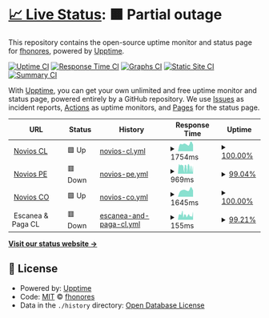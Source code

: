 # [📈 Live Status](https://fhonores.github.io/upptime): <!--live status--> **🟧 Partial outage**

This repository contains the open-source uptime monitor and status page for [fhonores](https://fhonores.github.io/upptime), powered by [Upptime](https://github.com/upptime/upptime).

[![Uptime CI](https://github.com/fhonores/upptime/workflows/Uptime%20CI/badge.svg)](https://github.com/fhonores/upptime/actions?query=workflow%3A%22Uptime+CI%22)
[![Response Time CI](https://github.com/fhonores/upptime/workflows/Response%20Time%20CI/badge.svg)](https://github.com/fhonores/upptime/actions?query=workflow%3A%22Response+Time+CI%22)
[![Graphs CI](https://github.com/fhonores/upptime/workflows/Graphs%20CI/badge.svg)](https://github.com/fhonores/upptime/actions?query=workflow%3A%22Graphs+CI%22)
[![Static Site CI](https://github.com/fhonores/upptime/workflows/Static%20Site%20CI/badge.svg)](https://github.com/fhonores/upptime/actions?query=workflow%3A%22Static+Site+CI%22)
[![Summary CI](https://github.com/fhonores/upptime/workflows/Summary%20CI/badge.svg)](https://github.com/fhonores/upptime/actions?query=workflow%3A%22Summary+CI%22)

With [Upptime](https://upptime.js.org), you can get your own unlimited and free uptime monitor and status page, powered entirely by a GitHub repository. We use [Issues](https://github.com/fhonores/upptime/issues) as incident reports, [Actions](https://github.com/fhonores/upptime/actions) as uptime monitors, and [Pages](https://fhonores.github.io/upptime) for the status page.

<!--start: status pages-->
<!-- This summary is generated by Upptime (https://github.com/upptime/upptime) -->
<!-- Do not edit this manually, your changes will be overwritten -->
<!-- prettier-ignore -->
| URL | Status | History | Response Time | Uptime |
| --- | ------ | ------- | ------------- | ------ |
| <img alt="" src="https://favicons.githubusercontent.com/www.noviosfalabella.com" height="13"> [Novios CL](https://www.noviosfalabella.com/novios-cl/public/inicio.do) | 🟩 Up | [novios-cl.yml](https://github.com/fhonores/upptime/commits/HEAD/history/novios-cl.yml) | <details><summary><img alt="Response time graph" src="./graphs/novios-cl/response-time-week.png" height="20"> 1754ms</summary><br><a href="https://fhonores.github.io/upptime/history/novios-cl"><img alt="Response time 1758" src="https://img.shields.io/endpoint?url=https%3A%2F%2Fraw.githubusercontent.com%2Ffhonores%2Fupptime%2FHEAD%2Fapi%2Fnovios-cl%2Fresponse-time.json"></a><br><a href="https://fhonores.github.io/upptime/history/novios-cl"><img alt="24-hour response time 1580" src="https://img.shields.io/endpoint?url=https%3A%2F%2Fraw.githubusercontent.com%2Ffhonores%2Fupptime%2FHEAD%2Fapi%2Fnovios-cl%2Fresponse-time-day.json"></a><br><a href="https://fhonores.github.io/upptime/history/novios-cl"><img alt="7-day response time 1754" src="https://img.shields.io/endpoint?url=https%3A%2F%2Fraw.githubusercontent.com%2Ffhonores%2Fupptime%2FHEAD%2Fapi%2Fnovios-cl%2Fresponse-time-week.json"></a><br><a href="https://fhonores.github.io/upptime/history/novios-cl"><img alt="30-day response time 1643" src="https://img.shields.io/endpoint?url=https%3A%2F%2Fraw.githubusercontent.com%2Ffhonores%2Fupptime%2FHEAD%2Fapi%2Fnovios-cl%2Fresponse-time-month.json"></a><br><a href="https://fhonores.github.io/upptime/history/novios-cl"><img alt="1-year response time 1758" src="https://img.shields.io/endpoint?url=https%3A%2F%2Fraw.githubusercontent.com%2Ffhonores%2Fupptime%2FHEAD%2Fapi%2Fnovios-cl%2Fresponse-time-year.json"></a></details> | <details><summary><a href="https://fhonores.github.io/upptime/history/novios-cl">100.00%</a></summary><a href="https://fhonores.github.io/upptime/history/novios-cl"><img alt="All-time uptime 99.90%" src="https://img.shields.io/endpoint?url=https%3A%2F%2Fraw.githubusercontent.com%2Ffhonores%2Fupptime%2FHEAD%2Fapi%2Fnovios-cl%2Fuptime.json"></a><br><a href="https://fhonores.github.io/upptime/history/novios-cl"><img alt="24-hour uptime 100.00%" src="https://img.shields.io/endpoint?url=https%3A%2F%2Fraw.githubusercontent.com%2Ffhonores%2Fupptime%2FHEAD%2Fapi%2Fnovios-cl%2Fuptime-day.json"></a><br><a href="https://fhonores.github.io/upptime/history/novios-cl"><img alt="7-day uptime 100.00%" src="https://img.shields.io/endpoint?url=https%3A%2F%2Fraw.githubusercontent.com%2Ffhonores%2Fupptime%2FHEAD%2Fapi%2Fnovios-cl%2Fuptime-week.json"></a><br><a href="https://fhonores.github.io/upptime/history/novios-cl"><img alt="30-day uptime 99.85%" src="https://img.shields.io/endpoint?url=https%3A%2F%2Fraw.githubusercontent.com%2Ffhonores%2Fupptime%2FHEAD%2Fapi%2Fnovios-cl%2Fuptime-month.json"></a><br><a href="https://fhonores.github.io/upptime/history/novios-cl"><img alt="1-year uptime 99.90%" src="https://img.shields.io/endpoint?url=https%3A%2F%2Fraw.githubusercontent.com%2Ffhonores%2Fupptime%2FHEAD%2Fapi%2Fnovios-cl%2Fuptime-year.json"></a></details>
| <img alt="" src="https://favicons.githubusercontent.com/www.noviosfalabella.com.pe" height="13"> [Novios PE](https://www.noviosfalabella.com.pe/novios-pe/public/inicio.do) | 🟥 Down | [novios-pe.yml](https://github.com/fhonores/upptime/commits/HEAD/history/novios-pe.yml) | <details><summary><img alt="Response time graph" src="./graphs/novios-pe/response-time-week.png" height="20"> 969ms</summary><br><a href="https://fhonores.github.io/upptime/history/novios-pe"><img alt="Response time 1723" src="https://img.shields.io/endpoint?url=https%3A%2F%2Fraw.githubusercontent.com%2Ffhonores%2Fupptime%2FHEAD%2Fapi%2Fnovios-pe%2Fresponse-time.json"></a><br><a href="https://fhonores.github.io/upptime/history/novios-pe"><img alt="24-hour response time 644" src="https://img.shields.io/endpoint?url=https%3A%2F%2Fraw.githubusercontent.com%2Ffhonores%2Fupptime%2FHEAD%2Fapi%2Fnovios-pe%2Fresponse-time-day.json"></a><br><a href="https://fhonores.github.io/upptime/history/novios-pe"><img alt="7-day response time 969" src="https://img.shields.io/endpoint?url=https%3A%2F%2Fraw.githubusercontent.com%2Ffhonores%2Fupptime%2FHEAD%2Fapi%2Fnovios-pe%2Fresponse-time-week.json"></a><br><a href="https://fhonores.github.io/upptime/history/novios-pe"><img alt="30-day response time 1214" src="https://img.shields.io/endpoint?url=https%3A%2F%2Fraw.githubusercontent.com%2Ffhonores%2Fupptime%2FHEAD%2Fapi%2Fnovios-pe%2Fresponse-time-month.json"></a><br><a href="https://fhonores.github.io/upptime/history/novios-pe"><img alt="1-year response time 1723" src="https://img.shields.io/endpoint?url=https%3A%2F%2Fraw.githubusercontent.com%2Ffhonores%2Fupptime%2FHEAD%2Fapi%2Fnovios-pe%2Fresponse-time-year.json"></a></details> | <details><summary><a href="https://fhonores.github.io/upptime/history/novios-pe">99.04%</a></summary><a href="https://fhonores.github.io/upptime/history/novios-pe"><img alt="All-time uptime 98.87%" src="https://img.shields.io/endpoint?url=https%3A%2F%2Fraw.githubusercontent.com%2Ffhonores%2Fupptime%2FHEAD%2Fapi%2Fnovios-pe%2Fuptime.json"></a><br><a href="https://fhonores.github.io/upptime/history/novios-pe"><img alt="24-hour uptime 98.80%" src="https://img.shields.io/endpoint?url=https%3A%2F%2Fraw.githubusercontent.com%2Ffhonores%2Fupptime%2FHEAD%2Fapi%2Fnovios-pe%2Fuptime-day.json"></a><br><a href="https://fhonores.github.io/upptime/history/novios-pe"><img alt="7-day uptime 99.04%" src="https://img.shields.io/endpoint?url=https%3A%2F%2Fraw.githubusercontent.com%2Ffhonores%2Fupptime%2FHEAD%2Fapi%2Fnovios-pe%2Fuptime-week.json"></a><br><a href="https://fhonores.github.io/upptime/history/novios-pe"><img alt="30-day uptime 98.79%" src="https://img.shields.io/endpoint?url=https%3A%2F%2Fraw.githubusercontent.com%2Ffhonores%2Fupptime%2FHEAD%2Fapi%2Fnovios-pe%2Fuptime-month.json"></a><br><a href="https://fhonores.github.io/upptime/history/novios-pe"><img alt="1-year uptime 98.87%" src="https://img.shields.io/endpoint?url=https%3A%2F%2Fraw.githubusercontent.com%2Ffhonores%2Fupptime%2FHEAD%2Fapi%2Fnovios-pe%2Fuptime-year.json"></a></details>
| <img alt="" src="https://favicons.githubusercontent.com/www.noviosfalabella.com.co" height="13"> [Novios CO](https://www.noviosfalabella.com.co/novios-co/public/inicio.do) | 🟩 Up | [novios-co.yml](https://github.com/fhonores/upptime/commits/HEAD/history/novios-co.yml) | <details><summary><img alt="Response time graph" src="./graphs/novios-co/response-time-week.png" height="20"> 1645ms</summary><br><a href="https://fhonores.github.io/upptime/history/novios-co"><img alt="Response time 1753" src="https://img.shields.io/endpoint?url=https%3A%2F%2Fraw.githubusercontent.com%2Ffhonores%2Fupptime%2FHEAD%2Fapi%2Fnovios-co%2Fresponse-time.json"></a><br><a href="https://fhonores.github.io/upptime/history/novios-co"><img alt="24-hour response time 1555" src="https://img.shields.io/endpoint?url=https%3A%2F%2Fraw.githubusercontent.com%2Ffhonores%2Fupptime%2FHEAD%2Fapi%2Fnovios-co%2Fresponse-time-day.json"></a><br><a href="https://fhonores.github.io/upptime/history/novios-co"><img alt="7-day response time 1645" src="https://img.shields.io/endpoint?url=https%3A%2F%2Fraw.githubusercontent.com%2Ffhonores%2Fupptime%2FHEAD%2Fapi%2Fnovios-co%2Fresponse-time-week.json"></a><br><a href="https://fhonores.github.io/upptime/history/novios-co"><img alt="30-day response time 1711" src="https://img.shields.io/endpoint?url=https%3A%2F%2Fraw.githubusercontent.com%2Ffhonores%2Fupptime%2FHEAD%2Fapi%2Fnovios-co%2Fresponse-time-month.json"></a><br><a href="https://fhonores.github.io/upptime/history/novios-co"><img alt="1-year response time 1753" src="https://img.shields.io/endpoint?url=https%3A%2F%2Fraw.githubusercontent.com%2Ffhonores%2Fupptime%2FHEAD%2Fapi%2Fnovios-co%2Fresponse-time-year.json"></a></details> | <details><summary><a href="https://fhonores.github.io/upptime/history/novios-co">100.00%</a></summary><a href="https://fhonores.github.io/upptime/history/novios-co"><img alt="All-time uptime 99.91%" src="https://img.shields.io/endpoint?url=https%3A%2F%2Fraw.githubusercontent.com%2Ffhonores%2Fupptime%2FHEAD%2Fapi%2Fnovios-co%2Fuptime.json"></a><br><a href="https://fhonores.github.io/upptime/history/novios-co"><img alt="24-hour uptime 100.00%" src="https://img.shields.io/endpoint?url=https%3A%2F%2Fraw.githubusercontent.com%2Ffhonores%2Fupptime%2FHEAD%2Fapi%2Fnovios-co%2Fuptime-day.json"></a><br><a href="https://fhonores.github.io/upptime/history/novios-co"><img alt="7-day uptime 100.00%" src="https://img.shields.io/endpoint?url=https%3A%2F%2Fraw.githubusercontent.com%2Ffhonores%2Fupptime%2FHEAD%2Fapi%2Fnovios-co%2Fuptime-week.json"></a><br><a href="https://fhonores.github.io/upptime/history/novios-co"><img alt="30-day uptime 99.96%" src="https://img.shields.io/endpoint?url=https%3A%2F%2Fraw.githubusercontent.com%2Ffhonores%2Fupptime%2FHEAD%2Fapi%2Fnovios-co%2Fuptime-month.json"></a><br><a href="https://fhonores.github.io/upptime/history/novios-co"><img alt="1-year uptime 99.91%" src="https://img.shields.io/endpoint?url=https%3A%2F%2Fraw.githubusercontent.com%2Ffhonores%2Fupptime%2FHEAD%2Fapi%2Fnovios-co%2Fuptime-year.json"></a></details>
| <img alt="" src="https://favicons.githubusercontent.com/null" height="13"> Escanea & Paga CL | 🟥 Down | [escanea-and-paga-cl.yml](https://github.com/fhonores/upptime/commits/HEAD/history/escanea-and-paga-cl.yml) | <details><summary><img alt="Response time graph" src="./graphs/escanea-and-paga-cl/response-time-week.png" height="20"> 155ms</summary><br><a href="https://fhonores.github.io/upptime/history/escanea-and-paga-cl"><img alt="Response time 157" src="https://img.shields.io/endpoint?url=https%3A%2F%2Fraw.githubusercontent.com%2Ffhonores%2Fupptime%2FHEAD%2Fapi%2Fescanea-and-paga-cl%2Fresponse-time.json"></a><br><a href="https://fhonores.github.io/upptime/history/escanea-and-paga-cl"><img alt="24-hour response time 145" src="https://img.shields.io/endpoint?url=https%3A%2F%2Fraw.githubusercontent.com%2Ffhonores%2Fupptime%2FHEAD%2Fapi%2Fescanea-and-paga-cl%2Fresponse-time-day.json"></a><br><a href="https://fhonores.github.io/upptime/history/escanea-and-paga-cl"><img alt="7-day response time 155" src="https://img.shields.io/endpoint?url=https%3A%2F%2Fraw.githubusercontent.com%2Ffhonores%2Fupptime%2FHEAD%2Fapi%2Fescanea-and-paga-cl%2Fresponse-time-week.json"></a><br><a href="https://fhonores.github.io/upptime/history/escanea-and-paga-cl"><img alt="30-day response time 155" src="https://img.shields.io/endpoint?url=https%3A%2F%2Fraw.githubusercontent.com%2Ffhonores%2Fupptime%2FHEAD%2Fapi%2Fescanea-and-paga-cl%2Fresponse-time-month.json"></a><br><a href="https://fhonores.github.io/upptime/history/escanea-and-paga-cl"><img alt="1-year response time 157" src="https://img.shields.io/endpoint?url=https%3A%2F%2Fraw.githubusercontent.com%2Ffhonores%2Fupptime%2FHEAD%2Fapi%2Fescanea-and-paga-cl%2Fresponse-time-year.json"></a></details> | <details><summary><a href="https://fhonores.github.io/upptime/history/escanea-and-paga-cl">99.21%</a></summary><a href="https://fhonores.github.io/upptime/history/escanea-and-paga-cl"><img alt="All-time uptime 99.94%" src="https://img.shields.io/endpoint?url=https%3A%2F%2Fraw.githubusercontent.com%2Ffhonores%2Fupptime%2FHEAD%2Fapi%2Fescanea-and-paga-cl%2Fuptime.json"></a><br><a href="https://fhonores.github.io/upptime/history/escanea-and-paga-cl"><img alt="24-hour uptime 98.81%" src="https://img.shields.io/endpoint?url=https%3A%2F%2Fraw.githubusercontent.com%2Ffhonores%2Fupptime%2FHEAD%2Fapi%2Fescanea-and-paga-cl%2Fuptime-day.json"></a><br><a href="https://fhonores.github.io/upptime/history/escanea-and-paga-cl"><img alt="7-day uptime 99.21%" src="https://img.shields.io/endpoint?url=https%3A%2F%2Fraw.githubusercontent.com%2Ffhonores%2Fupptime%2FHEAD%2Fapi%2Fescanea-and-paga-cl%2Fuptime-week.json"></a><br><a href="https://fhonores.github.io/upptime/history/escanea-and-paga-cl"><img alt="30-day uptime 99.72%" src="https://img.shields.io/endpoint?url=https%3A%2F%2Fraw.githubusercontent.com%2Ffhonores%2Fupptime%2FHEAD%2Fapi%2Fescanea-and-paga-cl%2Fuptime-month.json"></a><br><a href="https://fhonores.github.io/upptime/history/escanea-and-paga-cl"><img alt="1-year uptime 99.94%" src="https://img.shields.io/endpoint?url=https%3A%2F%2Fraw.githubusercontent.com%2Ffhonores%2Fupptime%2FHEAD%2Fapi%2Fescanea-and-paga-cl%2Fuptime-year.json"></a></details>

<!--end: status pages-->

[**Visit our status website →**](https://fhonores.github.io/upptime)

## 📄 License

- Powered by: [Upptime](https://github.com/upptime/upptime)
- Code: [MIT](./LICENSE) © [fhonores](https://fhonores.github.io/upptime)
- Data in the `./history` directory: [Open Database License](https://opendatacommons.org/licenses/odbl/1-0/)
